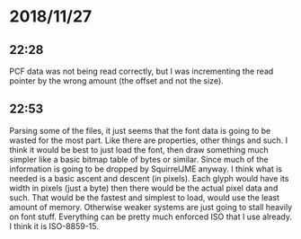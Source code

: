 # 2018/11/27

## 22:28

PCF data was not being read correctly, but I was incrementing the read pointer
by the wrong amount (the offset and not the size).

## 22:53

Parsing some of the files, it just seems that the font data is going to be
wasted for the most part. Like there are properties, other things and such. I
think it would be best to just load the font, then draw something much simpler
like a basic bitmap table of bytes or similar. Since much of the information
is going to be dropped by SquirrelJME anyway. I think what is needed is a
basic ascent and descent (in pixels). Each glyph would have its width in
pixels (just a byte) then there would be the actual pixel data and such. That
would be the fastest and simplest to load, would use the least amount of
memory. Otherwise weaker systems are just going to stall heavily on font
stuff. Everything can be pretty much enforced ISO that I use already. I think
it is ISO-8859-15.
